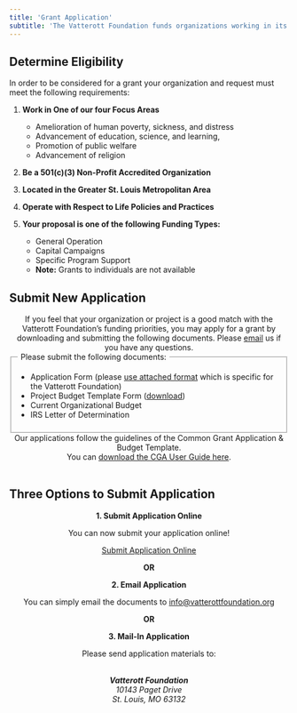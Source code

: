 ```yaml
---
title: 'Grant Application'
subtitle: 'The Vatterott Foundation funds organizations working in its Focus Areas, based on specific goals and strategies outlined by the programs. Grants are awarded solely for charitable purposes. Trustees review applications quarterly. The Foundation accepts applications on a rolling/ ongoing basis. Deadlines for organizations to be are considered at the quarterly meetings: February 15, May 15, August 15, and November 15.'
---
```


## Determine Eligibility

In order to be considered for a grant your organization and request must meet the following requirements:

1. **Work in One of our four Focus Areas**

   - Amelioration of human poverty, sickness, and distress
   - Advancement of education, science, and learning,
   - Promotion of public welfare
   - Advancement of religion

2. **Be a 501(c)(3) Non-Profit Accredited Organization**
3. **Located in the Greater St. Louis Metropolitan Area**
4. **Operate with Respect to Life Policies and Practices**
5. **Your proposal is one of the following Funding Types:**

   - General Operation
   - Capital Campaigns
   - Specific Program Support
   - **Note:** Grants to individuals are not available

## Submit New Application

<div class="page-description" style="text-align: center;"> If you feel that your organization or project is a good match with the Vatterott Foundation’s funding priorities, you may apply for a grant by downloading and submitting the following documents. Please <a href="mailto:info@vatterottfoundation.org">email</a> us if you have any questions.
</div>
<fieldset>
  <legend class="section-description">&nbsp;Please submit the following documents:&nbsp;</legend>
    <ul class="checkboxes">
      <li>
        <label for="application">Application Form (please <a href="/public/VF_Application_Form.docx">use attached format</a> which is specific for the Vatterott Foundation)</label>
      </li>
      <li>
        <label for="project-budget">Project Budget Template Form (<a href="/public/VF_Budget_Template_Form.xls">download</a>)</label>
      </li>
      <li>
        <label for="current-budget">Current Organizational Budget</label>
      </li>
      <li>
        <label for="current-budget">IRS Letter of Determination</label>
      </li>
    </ul>
</fieldset>

<div style="text-align: center;">Our applications follow the guidelines of the Common Grant Application & Budget Template.<br> You can <a href="/public/CGA_User_Guide.pdf">download the CGA User Guide here</a>. </div><br>

## Three Options to Submit Application

<div style="text-align: center;">

**1. Submit Application Online**

You can now submit your application online!

<a class="action-button" href="/applications/new-application">
  Submit Application Online
</a>

**OR**

**2. Email Application**

You can simply email the documents to info@vatterottfoundation.org

**OR**

**3. Mail-In Application**

Please send application materials to:

</div>
 <address style="text-align: center;">
        <br><strong>Vatterott Foundation</strong><br>
        10143 Paget Drive<br>
        St. Louis, MO 63132
      </address>
